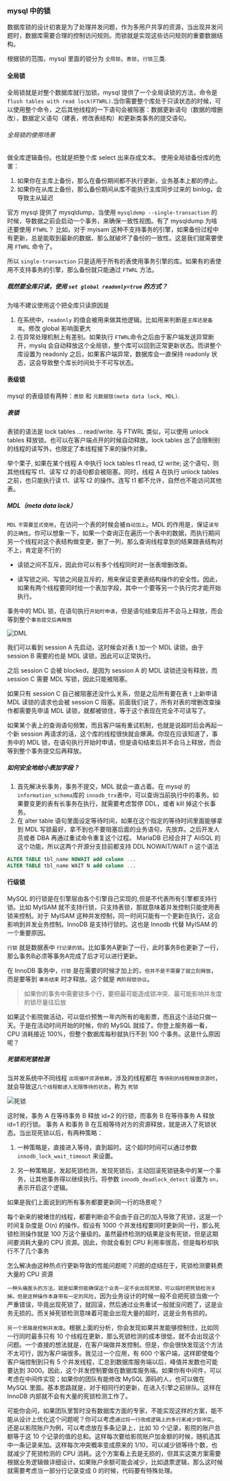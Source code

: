 ### mysql 中的锁
数据库锁的设计初衷是为了处理并发问题，作为多用户共享的资源，当出现并发问题时，数据库需要合理的控制访问规则。而锁就是实现这些访问规则的重要数据结构。

根据锁的范围，mysql 里面的锁分为 `全局锁`，`表锁`，`行锁`三类.

#### 全局锁
全局锁就是对整个数据库就行加锁。mysql 提供了一个全局读锁的方法，命令是 `flush tables with read lock(FTWRL)`.当你需要整个库处于只读状态的时候，可以使用整个命令，之后其他线程的一下语句会被阻塞：数据更新语句（数据的增删改），数据定义语句（建表，修改表结构）和更新类事务的提交语句。

###### 全局锁的使用场景
做全库逻辑备份。也就是把整个库 select 出来存成文本。
使用全局锁备份库的危害：
1. 如果你在主库上备份，那么在备份期间都不执行更新，业务基本上都的停止。
2. 如果你在从库上备份，那么备份期间从库不能执行主库同步过来的 binlog，会导致主从延迟

官方 mysql 提供了 mysqldump，当使用 `mysqldemp --single-transaction` 的时候，导数据之前会启动一个事务，来确保一致性视图。有了 mysqldump 为啥还要使用 `FTWRL`？ 比如，对于 myisam 这种不支持事务的引擎，如果备份过程中有更新，总是能取到最新的数据，那么就破坏了备份的一致性。这是我们就需要使用 `FTWRL` 命令了。

所以 `single-transaction` 只是适用于所有的表使用事务引擎的库。如果有的表使用不支持事务的引擎，那么备份就只能通过 `FTWRL` 方法。

##### 既然要全库只读，使用 `set global readonly=true` 的方式？
为啥不建议使用这个把全库只读原因是
1. 在系统中，`readonly` 的值会被用来做其他逻辑。比如用来判断是`主库还是备库`。修改 global 影响面更大
2. 在异常处理机制上有差别。如果执行 `FTWRL`命令之后由于客户端发送异常断开，myslq 会自动释放这个全局锁，整个库可以回到正常更新状态。而讲整个库设置为 readonly 之后，如果客户端异常，数据库会一直保持 readonly 状态，这会导致整个库长时间处于不可写状态。


#### 表级锁
mysql 的表级锁有两种：`表锁` 和 `元数据锁(meta data lock, MDL)`.

##### 表锁
表锁的语法是 lock tables ... read/write. 与 FTWRL 类似，可以使用 unlock tables 释放锁。也可以在客户端点开的时候自动释放。lock tables 出了会限制别的线程的读写外，也限定了本线程接下来的操作对象。

举个栗子, 如果在某个线程 A 中执行 lock tables t1 read, t2 write; 这个语句，则其他线程写 t1、读写 t2 的语句都会被阻塞。同时，线程 A 在执行 unlock tables 之前，也只能执行读 t1、读写 t2 的操作。连写 t1 都不允许，自然也不能访问其他表。


#####  MDL（meta data lock）
`MDL` `不需要显式使用`，在访问一个表的时候会被`自动加上`。MDL 的作用是，保证`读写`的`正确性`。你可以想象一下，如果一个查询正在遍历一个表中的数据，而执行期间另一个线程对这个表结构做变更，删了一列，那么查询线程拿到的结果跟表结构对不上，肯定是不行的

* 读锁之间不互斥，因此你可以有多个线程同时对一张表增删改查。

* 读写锁之间、写锁之间是互斥的，用来保证变更表结构操作的安全性。因此，如果有两个线程要同时给一个表加字段，其中一个要等另一个执行完才能开始执行。

事务中的 MDL 锁，在语句执行`开始时申请`，但是语句结束后并不会马上释放，而会等到整个`事务提交后再释放`

![DML](https://github.com/karepbq/pratice/blob/master/mysql/%E7%90%86%E8%AE%BA/img/DML.jpg)

我们可以看到 session A 先启动，这时候会对表 t 加一个 MDL 读锁。由于 session B 需要的也是 MDL 读锁，因此可以正常执行。

之后 session C 会被 blocked，是因为 session A 的 MDL 读锁还没有释放，而 session C 需要 MDL 写锁，因此只能被阻塞。

如果只有 session C 自己被阻塞还没什么关系，但是之后所有要在表 t 上新申请 MDL 读锁的请求也会被 session C 阻塞。前面我们说了，所有对表的增删改查操作都需要先申请 MDL 读锁，就都被锁住，等于这个表现在完全不可读写了。

如果某个表上的查询语句频繁，而且客户端有重试机制，也就是说超时后会再起一个新 session 再请求的话，这个库的线程很快就会爆满。你现在应该知道了，事务中的 MDL 锁，在语句执行开始时申请，但是语句结束后并不会马上释放，而会等到整个事务提交后再释放。

##### 如何安全地给小表加字段？
1. 首先解决长事务，事务不提交，MDL 就会一直占着。在 mysql 的 `information_schema`库的 `innodb_trx`表中，可以查询当前执行中的事务。如果要变更的表有长事务在执行，就需要考虑暂停 DDL，或者 kill 掉这个长事务。
2. 在 alter table 语句里面设定等待时间，如果在这个指定的等待时间里面能够拿到 MDL 写锁最好，拿不到也不要阻塞后面的业务语句，先放弃。之后开发人员或者 DBA 再通过重试命令重复这个过程。
MariaDB 已经合并了 AliSQL 的这个功能，所以这两个开源分支目前都支持 DDL NOWAIT/WAIT n 这个语法
```sql
ALTER TABLE tbl_name NOWAIT add column ...
ALTER TABLE tbl_name WAIT N add column ...
```

#### 行级锁
MySQL 的行锁是在引擎层由各个引擎自己实现的,但是不代表所有引擎都支持行锁。比如 MyISAM 就不支持行锁，只支持表锁，那就意味着并发控制只能使用表锁来控制。对于 MyISAM 这种并发控制，同一时间只能有一个更新在执行，这会影响到并发业务控制。InnoDB 是支持行锁的。这也是 Innodb 代替 MyISAM 的一个重要原因。

`行锁` 就是数据表中 `行记录的锁`。比如事务A更新了一行，此时事务B也更新了一行，那么事务B必须等事务A完成了后才可以进行更新。

在 InnoDB 事务中，`行锁` 是在需要的时候才加上的，`但并不是不需要了就立刻释放`，而是要等到 `事务结束` 时才释放。这个就是 `两阶段锁协议`。

> 如果你的事务中需要锁多个行，要把最可能造成锁冲突、最可能影响并发度的锁尽量往后放

如果这个影院做活动，可以低价预售一年内所有的电影票，而且这个活动只做一天。于是在活动时间开始的时候，你的 MySQL 就挂了。你登上服务器一看，CPU 消耗接近 100%，但整个数据库每秒就执行不到 100 个事务。这是什么原因呢？

##### 死锁和死锁检测
当并发系统中不同线程 `出现循环资源依赖`，涉及的线程都在 `等待别的线程释放资源时`，就会导致这`几个线程都进入无限等待的状态`，称为 `死锁`

![死锁](https://github.com/karepbq/pratice/blob/master/mysql/%E7%90%86%E8%AE%BA/img/111.jpg)

这时候，事务 A 在等待事务 B 释放 id=2 的行锁，而事务 B 在等待事务 A 释放 id=1 的行锁。 事务 A 和事务 B 在互相等待对方的资源释放，就是进入了死锁状态。当出现死锁以后，有两种策略：

1. 一种策略是，直接进入等待，直到超时。这个超时时间可以通过参数 `innodb_lock_wait_timeout` 来设置。

2. 另一种策略是，发起死锁检测，发现死锁后，主动回滚死锁链条中的某一个事务，让其他事务得以继续执行。将参数 `innodb_deadlock_detect` 设置为 `on`，表示开启这个逻辑。

如果是我们上面说到的所有事务都要更新同一行的场景呢？

每个新来的被堵住的线程，都要判断会不会由于自己的加入导致了死锁，这是一个时间复杂度是 O(n) 的操作。假设有 1000 个并发线程要同时更新同一行，那么死锁检测操作就是 100 万这个量级的。虽然最终检测的结果是没有死锁，但是这期间要消耗大量的 CPU 资源。因此，你就会看到 CPU 利用率很高，但是每秒却执行不了几个事务

怎么解决由这种热点行更新导致的性能问题呢？问题的症结在于，死锁检测要耗费大量的 CPU 资源

`一种头痛医头的方法，就是如果你能确保这个业务一定不会出现死锁，可以临时把死锁检测关掉。但是这种操作本身带有一定的风险`，因为业务设计的时候一般不会把死锁当做一个严重错误，毕竟出现死锁了，就回滚，然后通过业务重试一般就没问题了，这是业务无损的。而关掉死锁检测意味着可能会出现大量的超时，这是业务有损的。

`另一个思路是控制并发度`。根据上面的分析，你会发现如果并发能够控制住，比如同一行同时最多只有 10 个线程在更新，那么死锁检测的成本很低，就不会出现这个问题。一个直接的想法就是，在客户端做并发控制。但是，你会很快发现这个方法不太可行，因为客户端很多。我见过一个应用，有 600 个客户端，这样即使每个客户端控制到只有 5 个并发线程，汇总到数据库服务端以后，峰值并发数也可能要达到 3000。因此，这个并发控制要做在数据库服务端。如果你有中间件，可以考虑在中间件实现；如果你的团队有能修改 MySQL 源码的人，也可以做在 MySQL 里面。基本思路就是，对于相同行的更新，在进入引擎之前排队。这样在 InnoDB 内部就不会有大量的死锁检测工作了。

可能你会问，如果团队里暂时没有数据库方面的专家，不能实现这样的方案，能不能从设计上优化这个问题呢？你可以考虑`通过将一行改成逻辑上的多行来减少锁冲突`。还是以影院账户为例，可以考虑放在多条记录上，比如 10 个记录，影院的账户总额等于这 10 个记录的值的总和。这样每次要给影院账户加金额的时候，随机选其中一条记录来加。这样每次冲突概率变成原来的 1/10，可以减少锁等待个数，也就减少了死锁检测的 CPU 消耗。这个方案看上去是无损的，但其实这类方案需要根据业务逻辑做详细设计。如果账户余额可能会减少，比如退票逻辑，那么这时候就需要考虑当一部分行记录变成 0 的时候，代码要有特殊处理。


